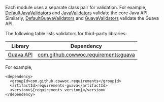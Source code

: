 Each module uses a separate class pair for validation. For example, 
[DefaultJavaValidators](https://cowwoc.github.io/requirements.java/11.0/com.github.cowwoc.requirements.java/com/github/cowwoc/requirements11/java/DefaultJavaValidators.html)
and
[JavaValidators](https://cowwoc.github.io/requirements.java/11.0/com.github.cowwoc.requirements.java/com/github/cowwoc/requirements11/java/JavaValidators.html)
validate the core Java API. Similarly,
[DefaultGuavaValidators](https://cowwoc.github.io/requirements.java/11.0/com.github.cowwoc.requirements.java/com/github/cowwoc/requirements11/guava/DefaultGuavaValidators.html)
and
[GuavaValidators](https://cowwoc.github.io/requirements.java/11.0/com.github.cowwoc.requirements.java/com/github/cowwoc/requirements11/guava/GuavaValidators.html)
validate the Guava API.

The following table lists validators for third-party libraries: 

| Library                                                       | Dependency |
|---------------------------------------------------------------|------------|
| [Guava API](https://guava.dev/releases/28.0-jre/api/docs/)    | [com.github.cowwoc.requirements:guava](https://search.maven.org/search?q=g:com.github.cowwoc.requirements%20AND%20a:guava) |

For example,

```
<dependency>
  <groupId>com.github.cowwoc.requirements</groupId>
  <artifactId>requirements-guava</artifactId>
  <version>${requirements.version}</version>
</dependency>
```